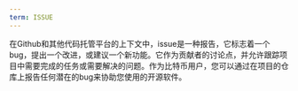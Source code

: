 ```yaml
---
term: ISSUE
---
```


在Github和其他代码托管平台的上下文中，issue是一种报告，它标志着一个bug，提出一个改进，或建议一个新功能。它作为贡献者的讨论点，并允许跟踪项目中需要完成的任务或需要解决的问题。作为比特币用户，您可以通过在项目的仓库上报告任何潜在的bug来协助您使用的开源软件。